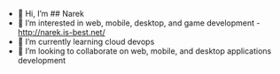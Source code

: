 - 👋 Hi, I’m ## Narek
- 👀 I’m interested in web, mobile, desktop, and game development - http://narek.is-best.net/
- 🌱 I’m currently learning cloud devops
- 💞️ I’m looking to collaborate on web, mobile, and desktop applications development

<!-- ![picture](https://github.com/narek725/narek725/blob/main/Pattem-Digital-Game-Development-Tools-Thumbnail-.gif) <br /> -->
